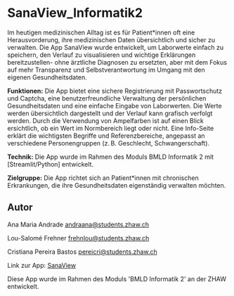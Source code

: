 # SanaView_Informatik2
Im heutigen medizinischen Alltag ist es für Patient*innen oft eine Herausvorderung, ihre medizinischen Daten übersichtlich und sicher zu verwalten. Die App SanaView wurde entwickelt, um Laborwerte einfach zu speichern, den Verlauf zu visualisieren und wichtige Erklärungen bereitzustellen- ohne ärztliche Diagnosen zu ersetzten, aber mit dem Fokus auf mehr Transparenz und Selbstverantwortung im Umgang mit den eigenen Gesundheitsdaten.

**Funktionen:**
Die App bietet eine sichere Registrierung mit Passwortschutz und Captcha, eine benutzerfreundliche Verwaltung der persönlichen Gesundheitsdaten und eine einfache Eingabe von Laborwerten. Die Werte werden übersichtlich dargestellt und der Verlauf kann grafisch verfolgt werden. Durch die Verwendung von Ampelfarben ist auf einen Blick ersichtlich, ob ein Wert im Normbereich liegt oder nicht. Eine Info-Seite erklärt die wichtigsten Begriffe und Referenzbereiche, angepasst an verschiedene Personengruppen (z. B. Geschlecht, Schwangerschaft).

**Technik:**
Die App wurde im Rahmen des Moduls BMLD Informatik 2 mit [Streamlit/Python] entwickelt. 

**Zielgruppe:**
Die App richtet sich an Patient*innen mit chronischen Erkrankungen, die ihre Gesundheitsdaten eigenständig verwalten möchten.

## Autor
Ana Maria Andrade 
andraana@students.zhaw.ch

Lou-Salomé Frehner 
frehnlou@students.zhaw.ch

Cristiana Pereira Bastos 
pereicri@students.zhaw.ch


Link zur App: [SanaView](https://sanaviewinformatik2-knfvx28clhajahajbm5u74.streamlit.app/)


Diese App wurde im Rahmen des Moduls 'BMLD Informatik 2' an der ZHAW entwickelt.